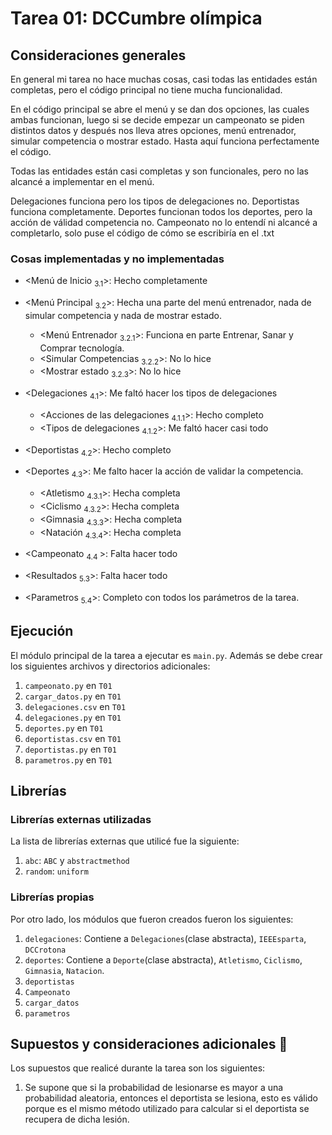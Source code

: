 # Tarea 01: DCCumbre olímpica

## Consideraciones generales 
En general mi tarea no hace muchas cosas, casi todas las entidades están completas, pero el código principal no tiene mucha funcionalidad. 

En el código principal se abre el menú y se dan dos opciones, las cuales ambas funcionan, luego si se decide empezar un campeonato se piden distintos datos y después nos lleva atres opciones, menú entrenador, simular competencia o mostrar estado. Hasta aquí funciona perfectamente el código.

Todas las entidades están casi completas y son funcionales, pero no las alcancé a implementar en el menú.

Delegaciones funciona pero los tipos de delegaciones no.
Deportistas funciona completamente.
Deportes funcionan todos los deportes, pero la acción de válidad competencia no.
Campeonato no lo entendí ni alcancé a completarlo, solo puse el código de cómo se escribiría en el .txt

### Cosas implementadas y no implementadas

* <Menú de Inicio <sub>3.1</sub>>: Hecho completamente
* <Menú Principal <sub>3.2</sub>>: Hecha una parte del menú entrenador, nada de simular competencia y nada de mostrar estado.
    * <Menú Entrenador <sub>3.2.1</sub>>: Funciona en parte Entrenar, Sanar y Comprar tecnología.
    * <Simular Competencias <sub>3.2.2</sub>>: No lo hice
    * <Mostrar estado <sub>3.2.3</sub>>: No lo hice
* <Delegaciones <sub>4.1</sub>>: Me faltó hacer los tipos de delegaciones 
    * <Acciones de las delegaciones <sub>4.1.1</sub>>: Hecho completo 
    * <Tipos de delegaciones <sub>4.1.2</sub>>: Me faltó hacer casi  todo
    
* <Deportistas <sub>4.2</sub>>: Hecho completo
* <Deportes <sub>4.3</sub>>: Me falto hacer la acción de validar la competencia.
    * <Atletismo <sub>4.3.1</sub>>: Hecha completa 
    * <Ciclismo <sub>4.3.2</sub>>: Hecha completa
    * <Gimnasia <sub>4.3.3</sub>>: Hecha completa 
    * <Natación <sub>4.3.4</sub>>: Hecha completa
* <Campeonato <sub>4.4 </sub>>: Falta hacer todo
* <Resultados <sub>5.3</sub>>: Falta hacer todo
* <Parametros <sub>5.4</sub>>: Completo con todos los parámetros de la tarea.

## Ejecución
El módulo principal de la tarea a ejecutar es  ```main.py```. Además se debe crear los siguientes archivos y directorios adicionales:
1. ```campeonato.py``` en ```T01```
2. ```cargar_datos.py``` en ```T01```
3. ```delegaciones.csv``` en ```T01```
4. ```delegaciones.py``` en ```T01```
5. ```deportes.py``` en ```T01```
6. ```deportistas.csv``` en ```T01```
7. ```deportistas.py``` en ```T01```
8. ```parametros.py``` en ```T01```


## Librerías
### Librerías externas utilizadas
La lista de librerías externas que utilicé fue la siguiente:

1. ```abc```: ```ABC``` y ```abstractmethod```
2. ```random```: ```uniform``` 

### Librerías propias
Por otro lado, los módulos que fueron creados fueron los siguientes:

1. ```delegaciones```: Contiene a ```Delegaciones```(clase abstracta), ```IEEEsparta```, ```DCCrotona```
2. ```deportes```: Contiene a ```Deporte```(clase abstracta), ```Atletismo```, ```Ciclismo```, ```Gimnasia```, ```Natacion```.
3. ```deportistas```
4. ```Campeonato```
5. ```cargar_datos```
6. ```parametros```

## Supuestos y consideraciones adicionales :thinking:
Los supuestos que realicé durante la tarea son los siguientes:

1. Se supone que si la probabilidad de lesionarse es mayor a una probabilidad aleatoria, entonces el deportista se lesiona, esto es válido porque es el mismo método utilizado para calcular si el deportista se recupera de dicha lesión.
